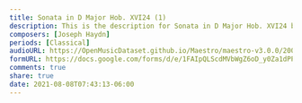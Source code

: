 ```yaml
---
title: Sonata in D Major Hob. XVI24 (1)
description: This is the description for Sonata in D Major Hob. XVI24 by Joseph Haydn
composers: [Joseph Haydn]
periods: [Classical]
audioURL: https://OpenMusicDataset.github.io/Maestro/maestro-v3.0.0/2004/MIDI-Unprocessed_XP_19_R1_2004_01-02_ORIG_MID--AUDIO_19_R1_2004_01_Track01_wav.midi
formURL: https://docs.google.com/forms/d/e/1FAIpQLScdMVbWgZ6oD_y0Za1dPPIKGiWcZguR8m_R5_Va_3q2w4D9gA/viewform
comments: true
share: true
date: 2021-08-08T07:43:13-06:00
---
```

